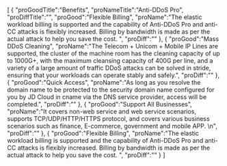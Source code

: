 [
	{
		"proGoodTitle":"Benefits",
		"proNameTitle":"Anti-DDoS Pro",
		"proDiffTitle":"",
		"proGood":"Flexible Billing",
		"proName":"The elastic workload billing is supported and the capability of Anti-DDoS Pro and anti-CC attacks is flexibly increased. Billing by bandwidth is made as per the actual attack to help you save the cost. ",
		"proDiff":""
	},
	{
		"proGood":"Mass DDoS Cleaning",
		"proName":"The Telecom + Unicom + Mobile IP Lines are supported, the cluster of the machine room has the cleaning capacity of up to 1000G+, with the maximum cleansing capacity of 400G per line, and a variety of a large amount of traffic DDoS attacks can be solved in stride, ensuring that your workloads can operate stably and safely.",
		"proDiff":""
	},
	{
		"proGood":"Quick Access",
		"proName":"As long as you resolve the domain name to be protected to the security domain name configured for you by JD Cloud in cname via the DNS service provider, access will be completed.",
		"proDiff":""
	},
	{
		"proGood":"Support All Businesses",
		"proName":"It covers non-web service and web service scenarios, supports TCP/UDP/HTTP/HTTPS protocol, and covers various business scenarios such as finance, E-commerce, government and mobile APP. \n",
		"proDiff":""
	},
	{
		"proGood":"Flexible Billing",
		"proName":"The elastic workload billing is supported and the capability of Anti-DDoS Pro and anti-CC attacks is flexibly increased. Billing by bandwidth is made as per the actual attack to help you save the cost. ",
		"proDiff":""
	}
]
